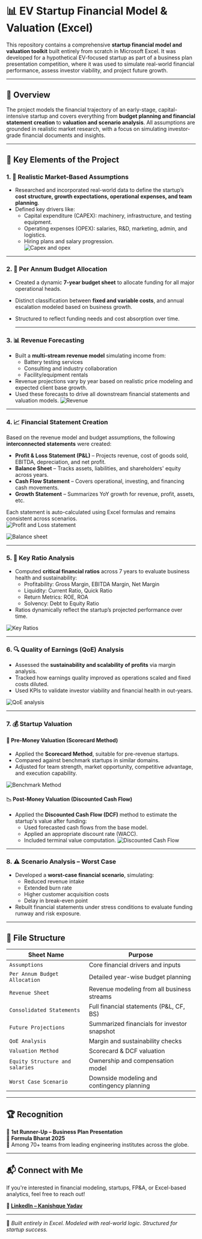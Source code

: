 # 📊 EV Startup Financial Model & Valuation (Excel)

This repository contains a comprehensive **startup financial model and valuation toolkit** built entirely from scratch in Microsoft Excel. It was developed for a hypothetical EV-focused startup as part of a business plan presentation competition, where it was used to simulate real-world financial performance, assess investor viability, and project future growth.

---

## 🚀 Overview

The project models the financial trajectory of an early-stage, capital-intensive startup and covers everything from **budget planning and financial statement creation** to **valuation and scenario analysis**. All assumptions are grounded in realistic market research, with a focus on simulating investor-grade financial documents and insights.

---

## 🧠 Key Elements of the Project

### 1. 📌 Realistic Market-Based Assumptions
- Researched and incorporated real-world data to define the startup’s **cost structure, growth expectations, operational expenses, and team planning**.
- Defined key drivers like:
  - Capital expenditure (CAPEX): machinery, infrastructure, and testing equipment.
  - Operating expenses (OPEX): salaries, R&D, marketing, admin, and logistics.
  - Hiring plans and salary progression.  
![Capex and opex](Screenshots/opexandcapex.png)
---

### 2. 🧾 Per Annum Budget Allocation
- Created a dynamic **7-year budget sheet** to allocate funding for all major operational heads.
- Distinct classification between **fixed and variable costs**, and annual escalation modeled based on business growth.
- Structured to reflect funding needs and cost absorption over time.


  ---

### 3. 📊 Revenue Forecasting
- Built a **multi-stream revenue model** simulating income from:
  - Battery testing services
  - Consulting and industry collaboration
  - Facility/equipment rentals
- Revenue projections vary by year based on realistic price modeling and expected client base growth.
- Used these forecasts to drive all downstream financial statements and valuation models.
  ![Revenue](Screenshots/Revenue.png)

---

### 4. 📈 Financial Statement Creation
Based on the revenue model and budget assumptions, the following **interconnected statements** were created:

- **Profit & Loss Statement (P&L)** – Projects revenue, cost of goods sold, EBITDA, depreciation, and net profit.
- **Balance Sheet** – Tracks assets, liabilities, and shareholders' equity across years.
- **Cash Flow Statement** – Covers operational, investing, and financing cash movements.
- **Growth Statement** – Summarizes YoY growth for revenue, profit, assets, etc.

Each statement is auto-calculated using Excel formulas and remains consistent across scenarios.  
![Profit and Loss statement](Screenshots/profit_and_loss.png)  

![Balance sheet](Screenshots/Balance_sheet.png)

---

### 5. 🧮 Key Ratio Analysis
- Computed **critical financial ratios** across 7 years to evaluate business health and sustainability:
  - Profitability: Gross Margin, EBITDA Margin, Net Margin
  - Liquidity: Current Ratio, Quick Ratio
  - Return Metrics: ROE, ROA
  - Solvency: Debt to Equity Ratio
- Ratios dynamically reflect the startup’s projected performance over time.

  
![Key Ratios](Screenshots/key_ratios.png)

---

### 6. 🔍 Quality of Earnings (QoE) Analysis
- Assessed the **sustainability and scalability of profits** via margin analysis.
- Tracked how earnings quality improved as operations scaled and fixed costs diluted.
- Used KPIs to validate investor viability and financial health in out-years.

![QoE analysis](Screenshots/QoE_analysis.png)

  
---

### 7. 💰 Startup Valuation

#### 📌 Pre-Money Valuation (Scorecard Method)
- Applied the **Scorecard Method**, suitable for pre-revenue startups.
- Compared against benchmark startups in similar domains.
- Adjusted for team strength, market opportunity, competitive advantage, and execution capability.

![Benchmark Method](Screenshots/Pre-Money_Valuation.png)

#### 📉 Post-Money Valuation (Discounted Cash Flow)
- Applied the **Discounted Cash Flow (DCF)** method to estimate the startup's value after funding:
  - Used forecasted cash flows from the base model.
  - Applied an appropriate discount rate (WACC).
  - Included terminal value computation.
![Discounted Cash Flow](Screenshots/Post-Money_Valuation.png)

---

### 8. ⚠️ Scenario Analysis – Worst Case
- Developed a **worst-case financial scenario**, simulating:
  - Reduced revenue intake
  - Extended burn rate
  - Higher customer acquisition costs
  - Delay in break-even point
- Rebuilt financial statements under stress conditions to evaluate funding runway and risk exposure.

---

## 📁 File Structure

| Sheet Name                         | Purpose |
|------------------------------------|---------|
| `Assumptions`                      | Core financial drivers and inputs |
| `Per Annum Budget Allocation`      | Detailed year-wise budget planning |
| `Revenue Sheet`                    | Revenue modeling from all business streams |
| `Consolidated Statements`          | Full financial statements (P&L, CF, BS) |
| `Future Projections`               | Summarized financials for investor snapshot |
| `QoE Analysis`                     | Margin and sustainability checks |
| `Valuation Method`                 | Scorecard & DCF valuation |
| `Equity Structure and salaries`    | Ownership and compensation model |
| `Worst Case Scenario`              | Downside modeling and contingency planning |

---

## 🏆 Recognition

🏅 **1st Runner-Up – Business Plan Presentation**  
📍 **Formula Bharat 2025**  
👥 Among 70+ teams from leading engineering institutes across the globe.

---

## 📬 Connect with Me

If you're interested in financial modeling, startups, FP&A, or Excel-based analytics, feel free to reach out!

**🔗 [LinkedIn – Kanishque Yadav](https://www.linkedin.com/in/kanishqueyadav)**

---

📁 _Built entirely in Excel. Modeled with real-world logic. Structured for startup success._

